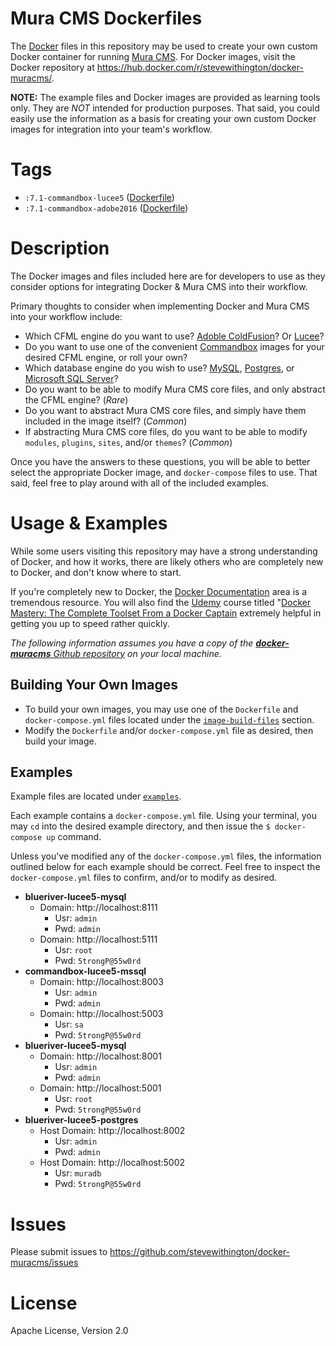 # Mura CMS Dockerfiles

The [Docker](https://www.docker.com/) files in this repository may be used to create your own custom Docker container for running [Mura CMS](http://www.getmura.com/). For Docker images, visit the Docker repository at https://hub.docker.com/r/stevewithington/docker-muracms/.

**NOTE:** The example files and Docker images are provided as learning tools only. They are *NOT* intended for production purposes. That said, you could easily use the information as a basis for creating your own custom Docker images for integration into your team's workflow.

# Tags
* `:7.1-commandbox-lucee5` ([Dockerfile](https://github.com/stevewithington/docker-muracms/blob/master/image-build-files/commandbox-lucee5/Dockerfile))
* `:7.1-commandbox-adobe2016` ([Dockerfile](https://github.com/stevewithington/docker-muracms/blob/master/image-build-files/adobe2016/Dockerfile))

# Description
The Docker images and files included here are for developers to use as they consider options for integrating Docker & Mura CMS into their workflow. 

Primary thoughts to consider when implementing Docker and Mura CMS into your workflow include:

* Which CFML engine do you want to use? [Adoble ColdFusion](http://www.adobe.com/products/coldfusion-family.html)? Or [Lucee](http://lucee.org/)?
* Do you want to use one of the convenient [Commandbox](https://hub.docker.com/r/ortussolutions/commandbox/) images for your desired CFML engine, or roll your own?
* Which database engine do you wish to use? [MySQL](https://hub.docker.com/_/mysql/), [Postgres](https://hub.docker.com/_/postgres/), or [Microsoft SQL Server](https://hub.docker.com/r/microsoft/mssql-server-linux/)?
* Do you want to be able to modify Mura CMS core files, and only abstract the CFML engine? (*Rare*)
* Do you want to abstract Mura CMS core files, and simply have them included in the image itself? (*Common*)
* If abstracting Mura CMS core files, do you want to be able to modify `modules`, `plugins`, `sites`, and/or `themes`? (*Common*)

Once you have the answers to these questions, you will be able to better select the appropriate Docker image, and `docker-compose` files to use. That said, feel free to play around with all of the included examples.

# Usage & Examples
While some users visiting this repository may have a strong understanding of Docker, and how it works, there are likely others who are completely new to Docker, and don't know where to start. 

If you're completely new to Docker, the [Docker Documentation](https://docs.docker.com/) area is a tremendous resource. You will also find the [Udemy](https://www.udemy.com) course titled "[Docker Mastery: The Complete Toolset From a Docker Captain](https://www.udemy.com/docker-mastery/) extremely helpful in getting you up to speed rather quickly.

*The following information assumes you have a copy of the [**docker-muracms** Github repository](https://github.com/stevewithington/docker-muracms) on your local machine.*

## Building Your Own Images
* To build your own images, you may use one of the `Dockerfile` and `docker-compose.yml` files located under the [`image-build-files`](https://github.com/stevewithington/docker-muracms/blob/master/image-build-files/) section.
* Modify the `Dockerfile` and/or `docker-compose.yml` file as desired, then build your image.

## Examples
Example files are located under [`examples`](https://github.com/stevewithington/docker-muracms/tree/master/examples).

Each example contains a `docker-compose.yml` file. Using your terminal, you may `cd` into the desired example directory, and then issue the `$ docker-compose up` command. 

Unless you've modified any of the `docker-compose.yml` files, the information outlined below for each example should be correct. Feel free to inspect the `docker-compose.yml` files to confirm, and/or to modify as desired.

* **blueriver-lucee5-mysql**
    * Domain: http://localhost:8111
        * Usr: `admin`
        * Pwd: `admin`
    * Domain: http://localhost:5111
        * Usr: `root`
        * Pwd: `5trongP@55w0rd`
* **commandbox-lucee5-mssql**
    * Domain: http://localhost:8003
        * Usr: `admin`
        * Pwd: `admin`
    * Domain: http://localhost:5003
        * Usr: `sa`
        * Pwd: `5trongP@55w0rd`
* **blueriver-lucee5-mysql**
    * Domain: http://localhost:8001
        * Usr: `admin`
        * Pwd: `admin`
    * Domain: http://localhost:5001
        * Usr: `root`
        * Pwd: `5trongP@55w0rd`
* **blueriver-lucee5-postgres**
    * Host Domain: http://localhost:8002
        * Usr: `admin`
        * Pwd: `admin`
    * Host Domain: http://localhost:5002
        * Usr: `muradb`
        * Pwd: `5trongP@55w0rd`

# Issues
Please submit issues to https://github.com/stevewithington/docker-muracms/issues

# License
Apache License, Version 2.0